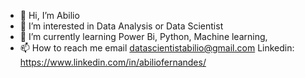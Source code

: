 - 👋 Hi, I’m Abilio
- 👀 I’m interested in Data Analysis or Data Scientist
- 🌱 I’m currently learning Power Bi, Python, Machine learning,
- 📫 How to reach me email datascientistabilio@gmail.com
Linkedin: https://www.linkedin.com/in/abiliofernandes/
